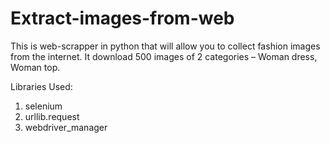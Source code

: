 # Extract-images-from-web

This is web-scrapper in python that will allow you to collect fashion images from the internet.
It download 500 images of 2 categories – Woman dress, Woman top.

Libraries Used:
1) selenium
2) urllib.request
3) webdriver_manager
